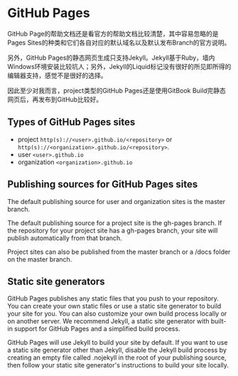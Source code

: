 # GitHub Pages

GitHub Page的帮助文档还是看官方的帮助文档比较清楚，其中容易忽略的是Pages Sites的种类和它们各自对应的默认域名以及默认发布Branch的官方说明。

另外，GitHub Pages的静态网页生成只支持Jekyll。Jekyll基于Ruby，墙内Windows环境安装比较坑人；另外，Jekyll的Liquid标记没有很好的所见即所得的编辑器支持，感觉不是很好的选择。

因此至少对我而言，project类型的GitHub Pages还是使用GitBook Build完静态网页后，再发布到GitHub比较好。

## Types of GitHub Pages sites

* project
    `http(s)://<user>.github.io/<repository>` or `http(s)://<organization>.github.io/<repository>`.
* user
    `<user>.github.io`
* organization
    `<organization>.github.io`

## Publishing sources for GitHub Pages sites

The default publishing source for user and organization sites is the master branch. 

The default publishing source for a project site is the gh-pages branch. If the repository for your project site has a gh-pages branch, your site will publish automatically from that branch.

Project sites can also be published from the master branch or a /docs folder on the master branch. 

## Static site generators

GitHub Pages publishes any static files that you push to your repository. You can create your own static files or use a static site generator to build your site for you. You can also customize your own build process locally or on another server. We recommend Jekyll, a static site generator with built-in support for GitHub Pages and a simplified build process. 

GitHub Pages will use Jekyll to build your site by default. If you want to use a static site generator other than Jekyll, disable the Jekyll build process by creating an empty file called .nojekyll in the root of your publishing source, then follow your static site generator's instructions to build your site locally.